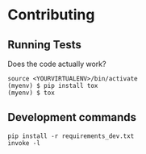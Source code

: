 # Contributing

## Running Tests


Does the code actually work?

    source <YOURVIRTUALENV>/bin/activate
    (myenv) $ pip install tox
    (myenv) $ tox


## Development commands

    pip install -r requirements_dev.txt
    invoke -l
